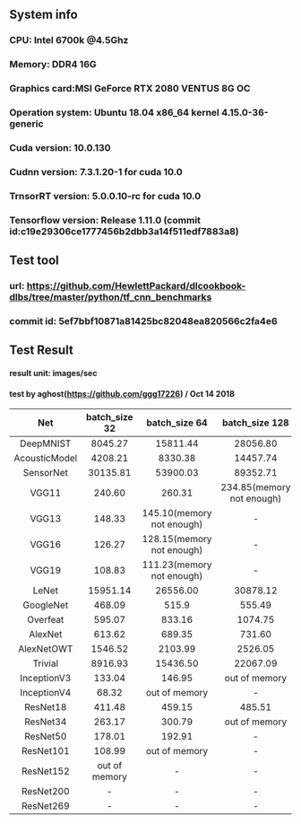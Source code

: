 ## System info  

### CPU: Intel 6700k @4.5Ghz  
### Memory: DDR4 16G  
### Graphics card:MSI GeForce RTX 2080 VENTUS 8G OC  
### Operation system: Ubuntu 18.04 x86_64 kernel 4.15.0-36-generic  
### Cuda version: 10.0.130  
### Cudnn version: 7.3.1.20-1 for cuda 10.0  
### TrnsorRT version: 5.0.0.10-rc for cuda 10.0  
### Tensorflow version: Release 1.11.0 (commit id:c19e29306ce1777456b2dbb3a14f511edf7883a8)  


## Test tool  
### url: https://github.com/HewlettPackard/dlcookbook-dlbs/tree/master/python/tf_cnn_benchmarks
### commit id: 5ef7bbf10871a81425bc82048ea820566c2fa4e6  

## Test Result  
#### result unit: images/sec
#### test by aghost(https://github.com/ggg17226)  / Oct 14 2018

|Net|batch_size 32|batch_size 64|batch_size 128|
|:--:|:--:|:--:|:--:|
|DeepMNIST|8045.27|15811.44|28056.80|
|AcousticModel|4208.21|8330.38|14457.74|
|SensorNet|30135.81|53900.03|89352.71|
|VGG11|240.60|260.31|234.85(memory not enough)|
|VGG13|148.33|145.10(memory not enough)|-|
|VGG16|126.27|128.15(memory not enough)|-|
|VGG19|108.83|111.23(memory not enough)|-|
|LeNet|15951.14|26556.00|30878.12|
|GoogleNet|468.09|515.9|555.49|
|Overfeat|595.07|833.16|1074.75|
|AlexNet|613.62|689.35|731.60|
|AlexNetOWT|1546.52|2103.99|2526.05|
|Trivial|8916.93|15436.50|22067.09|
|InceptionV3|133.04|146.95|out of memory|
|InceptionV4|68.32|out of memory|-|
|ResNet18|411.48|459.15|485.51|
|ResNet34|263.17|300.79|out of memory|
|ResNet50|178.01|192.91|-|
|ResNet101|108.99|out of memory|-|
|ResNet152|out of memory|-|-|
|ResNet200|-|-|-|
|ResNet269|-|-|-|
